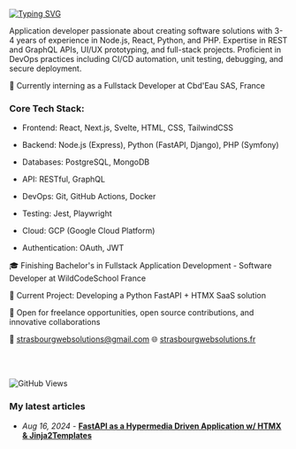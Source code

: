 [![Typing SVG](https://readme-typing-svg.demolab.com/?lines=Hello+World!+I'm+Ricardo+Martinho;Node+Python+and+PHP+developer)](https://git.io/typing-svg)

Application developer passionate about creating software solutions with 3-4 years of experience in Node.js, React, Python, and PHP. Expertise in REST and GraphQL APIs, UI/UX prototyping, and full-stack projects. Proficient in DevOps practices including CI/CD automation, unit testing, debugging, and secure deployment.

🌱 Currently interning as a Fullstack Developer at Cbd'Eau SAS, France

### Core Tech Stack:
- Frontend: React, Next.js, Svelte, HTML, CSS, TailwindCSS
- Backend: Node.js (Express), Python (FastAPI, Django), PHP (Symfony)
- Databases: PostgreSQL, MongoDB
- API: RESTful, GraphQL
- DevOps: Git, GitHub Actions, Docker
- Testing: Jest, Playwright

- Cloud: GCP (Google Cloud Platform)
- Authentication: OAuth, JWT

🎓 Finishing Bachelor's in Fullstack Application Development - Software Developer at WildCodeSchool France

🔧 Current Project: Developing a Python FastAPI + HTMX SaaS solution

🤝 Open for freelance opportunities, open source contributions, and innovative collaborations

📧 strasbourgwebsolutions@gmail.com
🌐 [strasbourgwebsolutions.fr](https://strasbourgwebsolutions.fr)

<br><br>

![GitHub Views](https://komarev.com/ghpvc/?username=ricardomrcruz)

### My latest articles
- *Aug 16, 2024* - **[FastAPI as a Hypermedia Driven Application w/ HTMX & Jinja2Templates](https://medium.com/@strasbourgwebsolutions/fastapi-as-a-hypermedia-driven-application-w-htmx-jinja2templates-644c3bfa51d1)**


